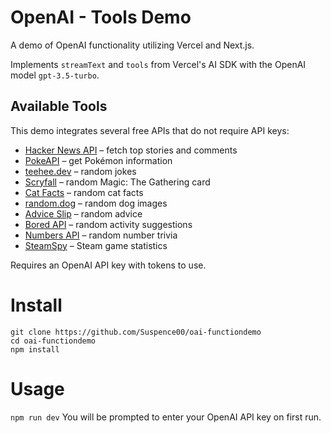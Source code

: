 # OpenAI - Tools Demo
A demo of OpenAI functionality utilizing Vercel and Next.js.

Implements `streamText` and `tools` from Vercel's AI SDK with the OpenAI model `gpt-3.5-turbo`.

## Available Tools

This demo integrates several free APIs that do not require API keys:

- [Hacker News API](https://github.com/HackerNews/API) – fetch top stories and comments
- [PokeAPI](https://pokeapi.co/) – get Pokémon information
- [teehee.dev](https://teehee.dev/) – random jokes
- [Scryfall](https://scryfall.com/docs/api) – random Magic: The Gathering card
- [Cat Facts](https://catfact.ninja/) – random cat facts
- [random.dog](https://random.dog/) – random dog images
- [Advice Slip](https://api.adviceslip.com/) – random advice
- [Bored API](https://www.boredapi.com/) – random activity suggestions
- [Numbers API](http://numbersapi.com/) – random number trivia
- [SteamSpy](https://steamspy.com/api.php) – Steam game statistics

Requires an OpenAI API key with tokens to use.

# Install
```
git clone https://github.com/Suspence00/oai-functiondemo
cd oai-functiondemo
npm install
```

# Usage
`npm run dev`
You will be prompted to enter your OpenAI API key on first run.
